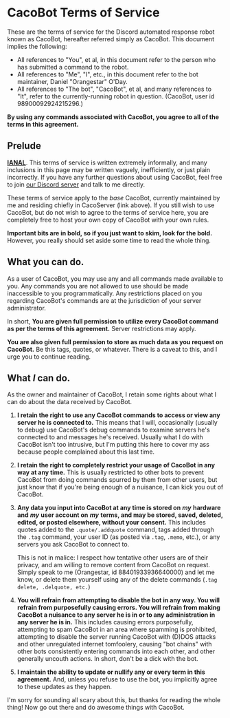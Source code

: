 # CacoBot Terms of Service

These are the terms of service for the Discord automated response robot known as CacoBot, hereafter referred simply as CacoBot. This document implies the following:

* All references to "You", et al, in this document refer to the person who has submitted a command to the robot.
* All references to "Me", "I", etc., in this document refer to the bot maintainer, Daniel "Orangestar" O'Day.
* All references to "The bot", "CacoBot", et al, and many references to "It", refer to the currently-running robot in question. (CacoBot, user id 98900092924215296.)

**By using any commands associated with CacoBot, you agree to all of the terms in this agreement.**

## Prelude

**[IANAL](https://en.wikipedia.org/wiki/IANAL "I am not a lawyer")**. This terms of service is written extremely informally, and many inclusions in this page may be written vaguely, inefficiently, or just plain incorrectly. If you have any further questions about using CacoBot, feel free to join [our Discord server](https://discord.gg/0iLJFytdVRBR1vgh) and talk to me directly.

These terms of service apply to the *base* CacoBot, currently maintained by me and residing chiefly in CacoServer (link above). If you still wish to use CacoBot, but do not wish to agree to the terms of service here, you are completely free to host your own copy of CacoBot with your own rules.

**Important bits are in bold, so if you just want to skim, look for the bold.** However, you really should set aside some time to read the whole thing.

## What you can do.

As a user of CacoBot, you may use any and all commands made available to you. Any commands you are not allowed to use should be made inaccessible to you programmatically. Any restrictions placed on you regarding CacoBot's commands are at the jurisdiction of your server administrator.

In short, **You are given full permission to utilize every CacoBot command as per the terms of this agreement.** Server restrictions may apply.

**You are also given full permission to store as much data as you request on CacoBot.** Be this tags, quotes, or whatever. There is a caveat to this, and I urge you to continue reading.

## What *I* can do.

As the owner and maintainer of CacoBot, I retain some rights about what I can do about the data received by CacoBot.

1. **I retain the right to use any CacoBot commands to access or view any server he is connected to.** This means that I will, occasionally (usually to debug) use CacoBot's debug commands to examine servers he's connected to and messages he's received. Usually what I do with CacoBot isn't too intrusive, but I'm putting this here to cover my ass because people complained about this last time.

2. **I retain the right to completely restrict your usage of CacoBot in any way at any time.** This is usually restricted to other bots to prevent CacoBot from doing commands spurred by them from other users, but just know that if you're being enough of a nuisance, I can kick you out of CacoBot.

3. **Any data you input into CacoBot at any time is stored on** ***my*** **hardware and** ***my*** **user account on** ***my*** **terms, and may be stored, saved, deleted, edited, or posted elsewhere, without your consent.** This includes quotes added to the `.quote/.addquote` command, tags added through the `.tag` command, your user ID (as posted via `.tag`, `.memo`, etc.), or any servers you ask CacoBot to connect to.

   This is not in malice: I respect how tentative other users are of their privacy, and am willing to remove content from CacoBot on request. Simply speak to me (Orangestar, id 88401933936640000) and let me know, or delete them yourself using any of the delete commands (`.tag delete, .delquote, etc.`)

4. **You will refrain from attempting to disable the bot in any way. You will refrain from purposefully causing errors. You will refrain from making CacoBot a nuisance to any server he is in or to any administration in any server he is in.** This includes causing errors purposefully, attempting to spam CacoBot in an area where spamming is prohibited, attempting to disable the server running CacoBot with (D)DOS attacks and other unregulated internet tomfoolery, causing "bot chains" with other bots consistently entering commands into each other, and other generally uncouth actions. In short, don't be a dick with the bot.

5. **I maintain the ability to update or nullify any or every term in this agreement.** And, unless you refuse to use the bot, you implicitly agree to these updates as they happen.

I'm sorry for sounding all scary about this, but thanks for reading the whole thing! Now go out there and do awesome things with CacoBot.
